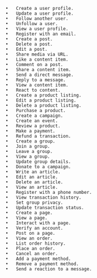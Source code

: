 
	•	Create a user profile.
	•	Update a user profile.
	•	Follow another user.
	•	Unfollow a user.
	•	View a user profile.
	•	Register with an email.
	•	Create a post.
	•	Delete a post.
	•	Edit a post.
	•	Share media via URL.
	•	Like a content item.
	•	Comment on a post.
	•	Share a content item.
	•	Send a direct message.
	•	Reply to a message.
	•	View a content item.
	•	React to content.
	•	Create a product listing.
	•	Edit a product listing.
	•	Delete a product listing.
	•	Purchase a product.
	•	Create a campaign.
	•	Create an event.
	•	Review a product.
	•	Make a payment.
	•	Refund a transaction.
	•	Create a group.
	•	Join a group.
	•	Leave a group.
	•	View a group.
	•	Update group details.
	•	Donate to a campaign.
	•	Write an article.
	•	Edit an article.
	•	Delete an article.
	•	View an article.
	•	Register with a phone number.
	•	View transaction history.
	•	Set group privacy.
	•	Update transaction status.
	•	Create a page.
	•	View a page.
	•	Interact with a page.
	•	Verify an account.
	•	Post on a page.
	•	View an order.
	•	List order history.
	•	Place an order.
	•	Cancel an order.
	•	Add a payment method.
	•	Remove a payment method.
	•	Send a reaction to a message.